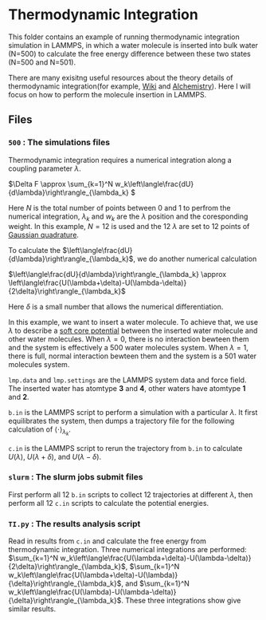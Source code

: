 # Thermodynamic Integration
This folder contains an example of running thermodynamic integration simulation in LAMMPS, in which a water molecule is inserted into bulk water (N=500) to calculate the free energy difference between these two states (N=500 and N=501).

There are many exisitng useful resources about the theory details of thermodynamic integration(for example, [Wiki](https://en.wikipedia.org/wiki/Thermodynamic_integration) and [Alchemistry](https://www.alchemistry.org/wiki/Thermodynamic_Integration)). Here I will focus on how to perform the molecule insertion in LAMMPS.
## Files

### ```500``` : The simulations files
Thermodynamic integration requires a numerical integration along a coupling parameter $\lambda$. 

$\Delta F \approx \sum_{k=1}^N w_k\left\langle\frac{dU}{d\lambda}\right\rangle_{\lambda_k} $

Here $N$ is the total number of points between 0 and 1 to perfrom the numerical integration, $\lambda_k$ and $w_k$ are the $\lambda$ position and the coresponding weight. In this example, $N=12$ is used and the 12 $\lambda$ are set to 12 points of [Gaussian quadrature](https://en.wikipedia.org/wiki/Gaussian_quadrature). 

To calculate the $\left\langle\frac{dU}{d\lambda}\right\rangle_{\lambda_k}$, we do another numerical calculation

$\left\langle\frac{dU}{d\lambda}\right\rangle_{\lambda_k} \approx \left\langle\frac{U(\lambda+\delta)-U(\lambda-\delta)}{2\delta}\right\rangle_{\lambda_k}$

Here $\delta$ is a small number that allows the numerical differentiation.

In this example, we want to insert a water molecule. To achieve that, we use $\lambda$ to describe a [soft core potential](https://docs.lammps.org/pair_fep_soft.html) between the inserted water molecule and other water molecules. When $\lambda=0$, there is no interaction bewteen them and the system is effectively a 500 water molecules system. When $\lambda=1$, there is full, normal interaction bewteen them and the system is a 501 water molecules system.

```lmp.data``` and ```lmp.settings``` are the LAMMPS system data and force field. The inserted water has atomtype **3** and **4**, other waters have atomtype **1** and **2**.

```b.in``` is the LAMMPS script to perform a simulation with a particular $\lambda$. It first equilibrates the system, then dumps a trajectory file for the following calculation of $\left\langle\cdot\right\rangle_{\lambda_k}$.

```c.in``` is the LAMMPS script to rerun the trajectory from ```b.in``` to calculate $U(\lambda)$, $U(\lambda+\delta)$, and $U(\lambda-\delta)$.

### ```slurm``` : The slurm jobs submit files

First perform all 12 ```b.in``` scripts to collect 12 trajectories at different $\lambda$, then perform all 12 ```c.in``` scripts to calculate the potential energies.

### ```TI.py``` : The results analysis script

Read in results from ```c.in``` and calculate the free energy from thermodynamic integration. Three numerical integrations are performed: $\sum_{k=1}^N w_k\left\langle\frac{U(\lambda+\delta)-U(\lambda-\delta)}{2\delta}\right\rangle_{\lambda_k}$, $\sum_{k=1}^N w_k\left\langle\frac{U(\lambda+\delta)-U(\lambda)}{\delta}\right\rangle_{\lambda_k}$, and $\sum_{k=1}^N w_k\left\langle\frac{U(\lambda)-U(\lambda-\delta)}{\delta}\right\rangle_{\lambda_k}$. These three integrations show give similar results.